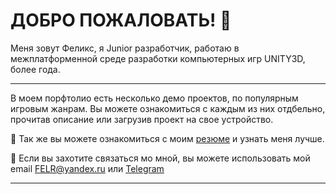 # ДОБРО ПОЖАЛОВАТЬ! :wave:

Меня зовут Феликс, я Junior разработчик, работаю в межплатформенной среде разработки компьютерных игр UNITY3D, более года.
____
В моем порфтолио есть несколько демо проектов, по популярным игровым жанрам.
Вы можете ознакомиться с каждым из них отдбельно, прочитав описание или загрузив проект на свое устройство.

:memo: Так же вы можете ознакомиться с моим [резюме](https://github.com/iFEL1x/iFEL1x/blob/main/Resources/Documetns/%D0%9A%D0%B5%D0%BD%D0%B3%D0%B5%D1%80%D0%BB%D0%B8%20%D0%A4%D0%B5%D0%BB%D0%B8%D0%BA%D1%81%20%D0%A1%D0%B5%D1%80%D0%B3%D0%B5%D0%B5%D0%B2%D0%B8%D1%87.pdf) и узнать меня лучше.
 
:email: Если вы захотите связаться мо мной, вы можете использовать мой email FELR@yandex.ru или [Telegram](https://t.me/K_FELIKS)
____
